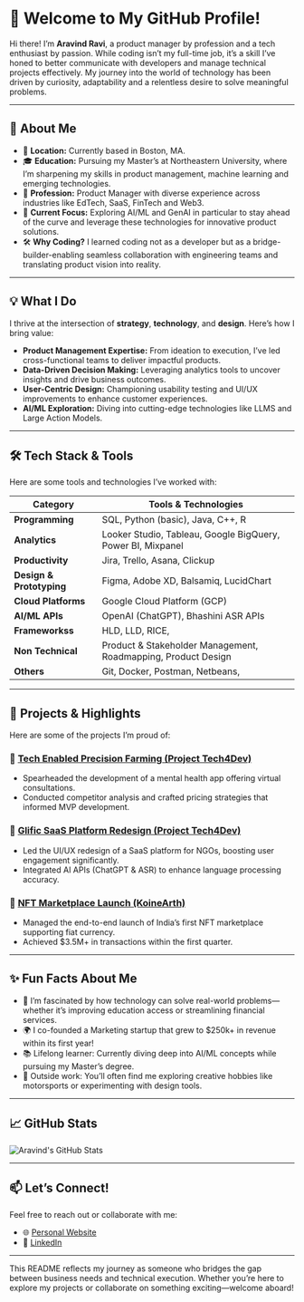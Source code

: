 # 👋 Welcome to My GitHub Profile!

Hi there! I’m **Aravind Ravi**, a product manager by profession and a tech enthusiast by passion. While coding isn’t my full-time job, it’s a skill I’ve honed to better communicate with developers and manage technical projects effectively. My journey into the world of technology has been driven by curiosity, adaptability and a relentless desire to solve meaningful problems.

---

## 🌟 About Me

- 📍 **Location:** Currently based in Boston, MA.  
- 🎓 **Education:** Pursuing my Master’s at Northeastern University, where I’m sharpening my skills in product management, machine learning and emerging technologies.  
- 💼 **Profession:** Product Manager with diverse experience across industries like EdTech, SaaS, FinTech and Web3.  
- 🤖 **Current Focus:** Exploring AI/ML and GenAI in particular to stay ahead of the curve and leverage these technologies for innovative product solutions.  
- 🛠️ **Why Coding?** I learned coding not as a developer but as a bridge-builder-enabling seamless collaboration with engineering teams and translating product vision into reality.

---

## 💡 What I Do

I thrive at the intersection of **strategy**, **technology**, and **design**. Here’s how I bring value:

- **Product Management Expertise:** From ideation to execution, I’ve led cross-functional teams to deliver impactful products.
- **Data-Driven Decision Making:** Leveraging analytics tools to uncover insights and drive business outcomes.
- **User-Centric Design:** Championing usability testing and UI/UX improvements to enhance customer experiences.
- **AI/ML Exploration:** Diving into cutting-edge technologies like LLMS and Large Action Models.

---

## 🛠️ Tech Stack & Tools

Here are some tools and technologies I’ve worked with:

| Category            | Tools & Technologies                                                                 |
|---------------------|--------------------------------------------------------------------------------------|
| **Programming**     | SQL, Python (basic), Java, C++, R                                                    |
| **Analytics**  | Looker Studio, Tableau, Google BigQuery, Power BI, Mixpanel                               |
| **Productivity**    | Jira, Trello, Asana, Clickup                                                         |
| **Design & Prototyping** | Figma, Adobe XD, Balsamiq, LucidChart                                                                 |
| **Cloud Platforms** | Google Cloud Platform (GCP)                                                          |
| **AI/ML APIs**      | OpenAI (ChatGPT), Bhashini ASR APIs                                                  |
| **Frameworkss**     |   HLD, LLD, RICE,                                                                    |
| **Non Technical**     |   Product & Stakeholder Management, Roadmapping, Product Design                    |
| **Others**      | Git, Docker, Postman, Netbeans,                                                          |

---

## 🚀 Projects & Highlights

Here are some of the projects I’m proud of:

### 🔗 <a href="https://aravindravi.sites.northeastern.edu/portfolio/sowing-innovation-glifics-impact-on-precision-agriculture/" target="_blank" rel="noopener noreferrer">Tech Enabled Precision Farming (Project Tech4Dev)</a>
- Spearheaded the development of a mental health app offering virtual consultations.
- Conducted competitor analysis and crafted pricing strategies that informed MVP development.

### 🔗 <a href="https://aravindravi.sites.northeastern.edu/portfolio/redesigning-glific/" target="_blank" rel="noopener noreferrer">Glific SaaS Platform Redesign (Project Tech4Dev)</a>
- Led the UI/UX redesign of a SaaS platform for NGOs, boosting user engagement significantly.
- Integrated AI APIs (ChatGPT & ASR) to enhance language processing accuracy.

### 🔗 <a href="https://aravindravi.sites.northeastern.edu/portfolio/from-ideas-to-impact-building-ngagen/" target="_blank" rel="noopener noreferrer">NFT Marketplace Launch (KoineArth)</a>
- Managed the end-to-end launch of India’s first NFT marketplace supporting fiat currency.
- Achieved $3.5M+ in transactions within the first quarter.

---

## ✨ Fun Facts About Me

- 🧠 I’m fascinated by how technology can solve real-world problems—whether it’s improving education access or streamlining financial services.
- 🌍 I co-founded a Marketing startup that grew to $250k+ in revenue within its first year!
- 📚 Lifelong learner: Currently diving deep into AI/ML concepts while pursuing my Master’s degree.
- 🎨 Outside work: You’ll often find me exploring creative hobbies like motorsports or experimenting with design tools.

---

## 📈 GitHub Stats

![Aravind's GitHub Stats](samplelink)

---

## 📫 Let’s Connect!

Feel free to reach out or collaborate with me:

- 🌐 <a href="https://aravindravi.sites.northeastern.edu/" target="_blank">Personal Website</a>  
- 💼 <a href="https://www.linkedin.com/in/-aravindravi/" target="_blank">LinkedIn</a>  

---

This README reflects my journey as someone who bridges the gap between business needs and technical execution. Whether you’re here to explore my projects or collaborate on something exciting—welcome aboard!
